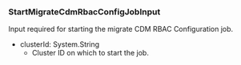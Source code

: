 ### StartMigrateCdmRbacConfigJobInput
Input required for starting the migrate CDM RBAC Configuration job.

- clusterId: System.String
  - Cluster ID on which to start the job.
